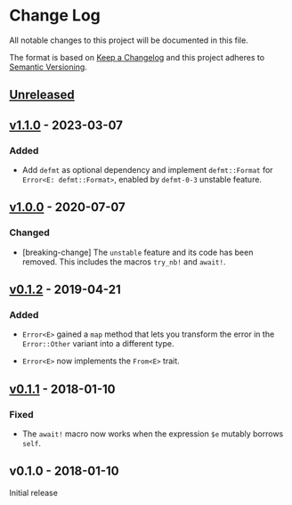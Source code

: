 # Change Log

All notable changes to this project will be documented in this file.

The format is based on [Keep a Changelog](http://keepachangelog.com/)
and this project adheres to [Semantic Versioning](http://semver.org/).

## [Unreleased]

## [v1.1.0] - 2023-03-07

### Added

- Add `defmt` as optional dependency and implement `defmt::Format` for `Error<E: defmt::Format>`, enabled by `defmt-0-3` unstable feature.

## [v1.0.0] - 2020-07-07

### Changed

- [breaking-change] The `unstable` feature and its code has been removed.
  This includes the macros `try_nb!` and `await!`.

## [v0.1.2] - 2019-04-21

### Added

- `Error<E>` gained a `map` method that lets you transform the error in the
  `Error::Other` variant into a different type.

- `Error<E>` now implements the `From<E>` trait.

## [v0.1.1] - 2018-01-10

### Fixed

- The `await!` macro now works when the expression `$e` mutably borrows `self`.

## v0.1.0 - 2018-01-10

Initial release

[Unreleased]: https://github.com/rust-embedded/nb/compare/v1.1.0...HEAD
[v1.1.0]: https://github.com/rust-embedded/nb/compare/v1.0.0...v1.1.0
[v1.0.0]: https://github.com/rust-embedded/nb/compare/v0.1.2...v1.0.0
[v0.1.2]: https://github.com/rust-embedded/nb/compare/v0.1.1...v0.1.2
[v0.1.1]: https://github.com/rust-embedded/nb/compare/v0.1.0...v0.1.1
